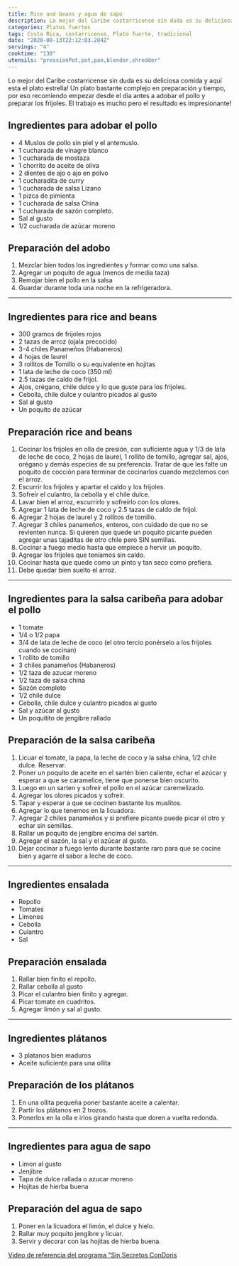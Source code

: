 ```yaml
---
title: Rice and beans y agua de sapo
description: Lo mejor del Caribe costarricense sin duda es su deliciosa comida y aquí esta el plato estrella!
categories: Platos fuertes
tags: Costa Rica, costarricense, Plato fuerte, tradicional
date: "2020-08-13T22:12:03.284Z"
servings: "4"
cooktime: "130"
utensils: "pressionPot,pot,pan,blender,shredder"
---
```

Lo mejor del Caribe costarricense sin duda es su deliciosa comida y aquí esta el plato estrella! Un plato bastante complejo en preparación y tiempo, por eso recomiendo empezar desde el dia antes a adobar el pollo y preparar los frijoles. El trabajo es mucho pero el resultado es impresionante!

## Ingredientes para adobar el pollo

- 4 Muslos de pollo sin piel y el antemuslo.
- 1 cucharada de vinagre blanco
- 1 cucharada de mostaza
- 1 chorrito de aceite de oliva
- 2 dientes de ajo o ajo en polvo
- 1 cucharadita de curry
- 1 cucharada de salsa Lizano
- 1 pizca de pimienta
- 1 cucharada de salsa China
- 1 cucharada de sazón completo.
- Sal al gusto
- 1/2 cucharada de azúcar moreno

## Preparación del adobo

1. Mezclar bien todos los ingredientes y formar como una salsa.
2. Agregar un poquito de agua (menos de media taza)
3. Remojar bien el pollo en la salsa
4. Guardar durante toda una noche en la refrigeradora.

---

## Ingredientes para rice and beans

- 300 gramos de frijoles rojos
- 2 tazas de arroz (ojala precocido)
- 3-4 chiles Panameños  (Habaneros)
- 4 hojas de laurel
- 3 rollitos de Tomillo o su equivalente en hojitas
- 1 lata de leche de coco (350 ml)
- 2.5 tazas de caldo de frijol.
- Ajos, orégano, chile dulce y lo que guste para los frijoles.
- Cebolla, chile dulce y culantro picados al gusto
- Sal al gusto
- Un poquito de azúcar

## Preparación rice and beans

1. Cocinar los frijoles en olla de presión, con suficiente agua y 1/3 de lata de leche de coco, 2 hojas de laurel, 1 rollito de tomillo, agregar sal,  ajos, orégano y demás especies de su preferencia. Tratar de que les falte un poquito de cocción para terminar de cocinarlos cuando mezclemos con el arroz.
2. Escurrir los frijoles y apartar el caldo y los frijoles.
3. Sofreír el culantro, la cebolla y el chile dulce.
4. Lavar bien el arroz, escurrirlo y sofreírlo con los olores.
5. Agregar 1 lata de leche de coco y 2.5 tazas de caldo de frijol.
6. Agregar 2 hojas de laurel y 2 rollitos de tomillo.
7. Agregar 3 chiles panameños, enteros, con cuidado de que no se revienten nunca. Si quieren que quede un poquito picante pueden agregar unas tajaditas de otro chile pero SIN semillas.
8. Cocinar a fuego medio hasta que empiece a hervir un poquito.
9. Agregar los frijoles que teníamos sin caldo.
10. Cocinar hasta que quede como un pinto y tan seco como prefiera.
11. Debe quedar bien suelto el arroz.

---

## Ingredientes para la salsa caribeña para adobar el pollo

- 1 tomate
- 1/4 o 1/2  papa
- 3/4 de lata de leche de coco (el otro tercio ponérselo a los frijoles cuando se cocinan)
- 1 rollito de tomillo
- 3 chiles panameños (Habaneros)
- 1/2 taza de azucar moreno
- 1/2 taza de salsa china
- Sazón completo
- 1/2 chile dulce
- Cebolla, chile dulce y culantro picados al gusto
- Sal y azúcar al gusto
- Un poquitito de jengibre rallado

## Preparación de la salsa caribeña

1. Licuar el tomate, la papa, la leche de coco y la salsa china, 1/2 chile dulce. Reservar.
2. Poner un poquito de aceite en el sartén bien caliente, echar el azúcar y esperar a que se caramelice, tiene que ponerse bien oscurito.
3. Luego en un sarten y sofreír el pollo en el azúcar caremelizado.
4. Agregar los olores picados y sofreír.
5. Tapar y esperar a que se cocinen bastante los muslitos.
6. Agregar lo que tenemos en la licuadora.
7. Agregar 2 chiles panameños y si prefiere picante puede picar el otro y echar sin semillas.
8. Rallar un poquito de jengibre encima del sartén.
9. Agregar el sazón, la sal y el azúcar al gusto.
10. Dejar cocinar a fuego lento durante bastante raro para que se cocine bien y agarre el sabor a leche de coco.

---

## Ingredientes ensalada

- Repollo
- Tomates
- Limones
- Cebolla
- Culantro
- Sal

## Preparación ensalada

1. Rallar bien finito el repollo.
2. Rallar cebolla al gusto
3. Picar el culantro bien finito y agregar.
4. Picar tomate en cuadritos.
5. Agregar limón y sal al gusto.

---

## Ingredientes plátanos

- 3 platanos bien maduros
- Aceite suficiente para una ollita

## Preparación de los plátanos

1. En una ollita pequeña poner bastante aceite a calentar.
2. Partir los plátanos en 2 trozos.
3. Ponerlos en la olla e irlos girando hasta que doren a vuelta redonda.

---

## Ingredientes para agua de sapo

- Limon al gusto
- Jenjibre
- Tapa de dulce rallada o azucar moreno
- Hojitas de hierba buena

## Preparación del agua de sapo

1. Poner en la licuadora el limón, el dulce y hielo.
2. Rallar muy poquito jengibre y licuar.
3. Servir y decorar con las hojitas de hierba buena.

[Video de referencia del programa "Sin Secretos ConDoris](https://www.youtube.com/watch?v=xY7lAfxL1sU)
